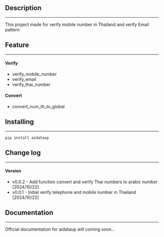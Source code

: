 ## Description 
-------------
 This project made for verify mobile number in Thailand and verify Email pattern

## Feature 
-------------
#### Verify
- verify_mobile_number
- verify_email
- verify_thai_number
#### Convert
- convert_num_th_to_global

## Installing
----------
    pip install aidataup

## Change log 
-------------
#### Version
- v0.0.2 - Add function convert and verify Thai numbers to arabic number [2024/10/22]
- v0.0.1 - Initial verify telephone and mobile number in Thailand [2024/10/22]

## Documentation
-------------
Official documentation for aidataup will coming soon...


